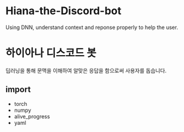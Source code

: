 # Hiana-the-Discord-bot
Using DNN, understand context and reponse properly to help the user.

# 하이아나 디스코드 봇
딥러닝을 통해 문맥을 이해하여 알맞은 응답을 함으로써 사용자를 돕습니다.

## import
* torch
* numpy
* alive_progress
* yaml
